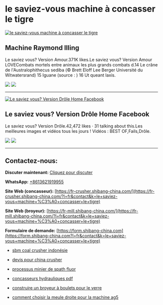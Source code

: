 # le saviez-vous machine à concasser le tigre

<a href="https://swt.shibang-china.com/?l=fr&img&k=le+saviez-vous+machine+%C3%A0+concasser+le+tigre" target="_blank">![le saviez-vous machine à concasser le tigre](http://static.shibang-china.com/all-800x300/1067.jpg)</a>

## Machine Raymond Illing
Le saviez vous? Version Amour.371K likes.Le saviez vous? Version Amour LOVECombats mortels entre animaux les plus grands combats d.14 Le crâne de l'Australophithecus sediba (© Brett Eloff Lee Berger Université du Witwatersrand) 15 Iguane (source : ) 16 Ut queant laxis.


<a href="https://whatsapp.shibangsoft.com/WhatsApp.php" target="_blank" title="WhatsApp">![](http://static.shibang-china.com/icon/whatsapp.png)</a> <a href="https://swt.shibang-china.com/?l=fr&icon&k=le+saviez-vous+machine+%C3%A0+concasser+le+tigre" target="_blank">![](http://static.shibang-china.com/icon/chat-fr.png)</a>

---

<a href="https://swt.shibang-china.com/?l=fr&img&k=le+saviez-vous+machine+%C3%A0+concasser+le+tigre" target="_blank">![Le saviez vous? Version Drôle Home Facebook](http://static.shibang-china.com/all-800x300/29.jpg)</a>

## Le saviez vous? Version Drôle Home Facebook
Le saviez vous? Version Drôle.42,472 likes · 31 talking about this.Les meilleures images et vidéos tous les jours ! Vidéos : BEST OF,Fails,Drôle.

<a href="https://whatsapp.shibangsoft.com/WhatsApp.php" target="_blank" title="WhatsApp">![](http://static.shibang-china.com/icon/whatsapp.png)</a> <a href="https://swt.shibang-china.com/?l=fr&icon&k=le+saviez-vous+machine+%C3%A0+concasser+le+tigre" target="_blank">![](http://static.shibang-china.com/icon/chat-fr.png)</a>

---
## Contactez-nous:

**Discuter maintenant:** [Cliquez pour discuter](https://swt.shibang-china.com?l=fr&contact&k=le+saviez-vous+machine+%C3%A0+concasser+le+tigre)

**WhatsApp:**  [+8613621919955](https://whatsapp.shibangsoft.com/WhatsApp.php)

**Site Web (concasseur):** [https://fr-crusher.shibang-china.com/](https://fr-crusher.shibang-china.com/?l=fr&contact&k=le+saviez-vous+machine+%C3%A0+concasser+le+tigre)

**Site Web (broyeur):** [https://fr-mill.shibang-china.com/](https://fr-mill.shibang-china.com/?l=fr&contact&k=le+saviez-vous+machine+%C3%A0+concasser+le+tigre)

**Formulaire de demande:** [https://form.shibang-china.com](https://form.shibang-china.com?l=fr&contact&k=le+saviez-vous+machine+%C3%A0+concasser+le+tigre)

* [sbm coal crusher indonésie](../9/sbm%20coal%20crusher%20indon%C3%A9sie.md)

* [devis pour china crusher](../3/devis%20pour%20china%20crusher.md)

* [processus minier de spath fluor](../8/processus%20minier%20de%20spath%20fluor.md)

* [concasseurs hydrauliques pdf](../7/concasseurs%20hydrauliques%20pdf.md)

* [construire un broyeur à boulets pour le verre](../6/construire%20un%20broyeur%20%C3%A0%20boulets%20pour%20le%20verre.md)

* [comment choisir la meule droite pour la machine ag5](../2/comment%20choisir%20la%20meule%20droite%20pour%20la%20machine%20ag5.md)